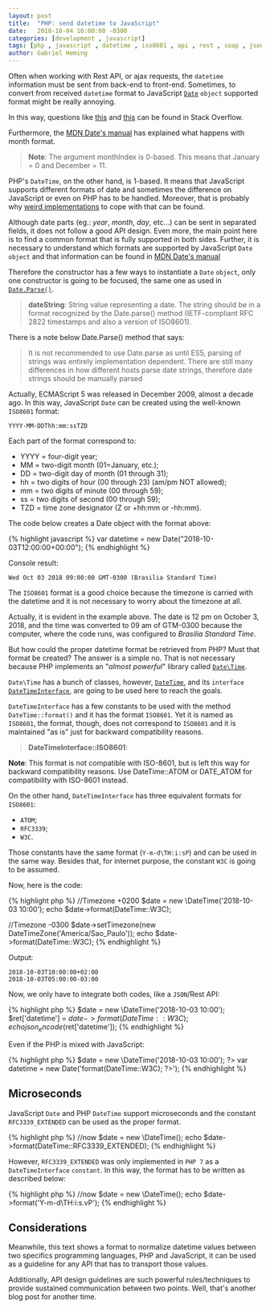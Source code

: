 ```yaml
---
layout: post
title:  "PHP: send datetime to JavaScript"
date:   2018-10-04 10:00:00 -0300
categories: [development , javascript]
tags: [php , javascript , datetime , iso8601 , api , rest , soap , json]
author: Gabriel Heming
---
```

Often when working with Rest API, or ajax requests, the `datetime` information must be sent from back-end to front-end.
Sometimes, to convert from received `datetime` format to JavaScript [`Date`][date-object] `object` supported format
might be really annoying.

In this way, questions like [this][stackoverflow-question-1] and [this][stackoverflow-question-2] can be found in Stack
Overflow.

Furthermore, the [MDN Date's manual][mdn-date-manual] has explained what happens with month format.

> **Note**: The argument monthIndex is 0-based. This means that January = 0 and December = 11.

PHP's `DateTime`, on the other hand, is 1-based. It means that JavaScript supports different formats of date and
sometimes the difference on JavaScript or even on PHP has to be handled. Moreover, that is probably why
[weird implementations][stackoverflow-question-3] to cope with that can be found.

Although date parts (eg.: _year_, _month_, _day_, etc...) can be sent in separated fields, it does not follow a good API
design. Even more, the main point here is to find a common format that is fully supported in both sides. Further, it is
necessary to understand which formats are supported by JavaScript `Date` `object` and that information can be found in
[MDN Date's manual][mdn-date-manual]

Therefore the constructor has a few ways to instantiate a `Date` `object`, only one constructor is going to be focused,
the same one as used in [`Date.Parse()`][mdn-date-parse].

> **dateString**: String value representing a date. The string should be in a format recognized by the Date.parse()
method (IETF-compliant RFC 2822 timestamps and also a version of ISO8601).

There is a note below Date.Parse() method that says:

> It is not recommended to use Date.parse as until ES5, parsing of strings was entirely implementation dependent. There
are still many differences in how different hosts parse date strings, therefore date strings should be manually parsed

Actually, ECMAScript 5 was released in December 2009, almost a decade ago. In this way, JavaScript `Date` can be created
using the well-known `ISO8601` format:

```
YYYY-MM-DDThh:mm:ssTZD
```

Each part of the format correspond to:

- YYYY = four-digit year;
- MM = two-digit month (01=January, etc.);
- DD = two-digit day of month (01 through 31);
- hh = two digits of hour (00 through 23) (am/pm NOT allowed);
- mm = two digits of minute (00 through 59);
- ss = two digits of second (00 through 59);
- TZD = time zone designator (Z or +hh:mm or -hh:mm).

The code below creates a Date object with the format above:

{% highlight javascript %}
var datetime = new Date("2018-10-03T12:00:00+00:00");
{% endhighlight %}

Console result:

```
Wed Oct 03 2018 09:00:00 GMT-0300 (Brasilia Standard Time)
```

The `ISO8601` format is a good choice because the timezone is carried with the datetime and it is not necessary to worry
about the timezone at all.

Actually, it is evident in the example above. The date is 12 pm on October 3, 2018, and the time was converted to 09 am
of GTM-0300 because the computer, where the code runs, was configured to _Brasilia Standard Time_.

But how could the proper datetime format be retrieved from PHP? Must that format be created? The answer is a simple no.
That is not necessary because PHP implements an "_almost powerful_" library called [`Date\Time`][datetime-book].

`Date\Time` has a bunch of classes, however, [`DateTime`][datetime-class], and its `interface`
[`DateTimeInterface`][datetime-interface], are going to be used here to reach the goals.

`DateTimeInterface` has a few constants to be used with the method `DateTime::format()` and it has the format
`ISO8601`. Yet it is named as `ISO8601`, the format, though, does not correspond to `ISO8601` and it is maintained "as
is" just for backward compatibility reasons.

> **DateTimeInterface::ISO8601**:
>
**Note**: This format is not compatible with ISO-8601, but is left this way for backward compatibility reasons. Use
DateTime::ATOM or DATE_ATOM for compatibility with ISO-8601 instead.

On the other hand, `DateTimeInterface` has three equivalent formats for `ISO8601`:
 - `ATOM`;
 - `RFC3339`;
 - `W3C`.

Those constants have the same format (`Y-m-d\TH:i:sP`) and can be used in the same way. Besides that, for internet
purpose, the constant `W3C` is going to be assumed.

Now, here is the code:

{% highlight php %}
//Timezone +0200
$date = new \DateTime('2018-10-03 10:00');
echo $date->format(DateTime::W3C);

//Timezone -0300
$date->setTimezone(new DateTimeZone('America/Sao_Paulo'));
echo $date->format(DateTime::W3C);
{% endhighlight %}

Output:

```
2018-10-03T10:00:00+02:00
2018-10-03T05:00:00-03:00
```

Now, we only have to integrate both codes, like a `JSON`/Rest API:

{% highlight php %}
$date = new \DateTime('2018-10-03 10:00');
$ret['datetime'] = $date->format(DateTime::W3C);
echo json_encode($ret['datetime']);
{% endhighlight %}

Even if the PHP is mixed with JavaScript:

{% highlight php %}
$date = new \DateTime('2018-10-03 10:00'); ?>
var datetime = new Date('<?= $date->format(DateTime::W3C); ?>');
{% endhighlight %}

## Microseconds

JavaScript `Date` and PHP `DateTime` support microseconds and the constant `RFC3339_EXTENDED` can be used as the proper
format.

{% highlight php %}
//now
$date = new \DateTime();
echo $date->format(DateTime::RFC3339_EXTENDED);
{% endhighlight %}

However, `RFC3339_EXTENDED` was only implemented in `PHP 7` as a `DateTimeInterface` `constant`. In this way, the
format has to be written as described below:

{% highlight php %}
//now
$date = new \DateTime();
echo $date->format('Y-m-d\TH:i:s.vP');
{% endhighlight %}

## Considerations

Meanwhile, this text shows a format to normalize datetime values between two specifics programming languages, 
PHP and JavaScript, it can be used as a guideline for any API that has to transport those values.

Additionally, API design guidelines are such powerful rules/techniques to provide sustained communication between two 
points. Well, that's another blog post for another time.

[date-object]: https://developer.mozilla.org/en-US/docs/Web/JavaScript/Reference/Global_Objects/Date
[stackoverflow-question-1]: https://stackoverflow.com/q/12254333/1628790
[stackoverflow-question-2]: https://stackoverflow.com/q/9755911/1628790
[stackoverflow-question-3]: https://stackoverflow.com/q/40916487/1628790
[mdn-date-manual]: https://developer.mozilla.org/en-US/docs/Web/JavaScript/Reference/Global_Objects/Date#Parameters
[mdn-date-parse]: https://developer.mozilla.org/en-US/docs/Web/JavaScript/Reference/Global_Objects/Date/parse
[datetime-book]: http://php.net/manual/en/book.datetime.php
[datetime-class]: http://php.net/manual/en/class.datetime.php
[datetime-interface]: http://php.net/manual/en/class.datetimeinterface.php